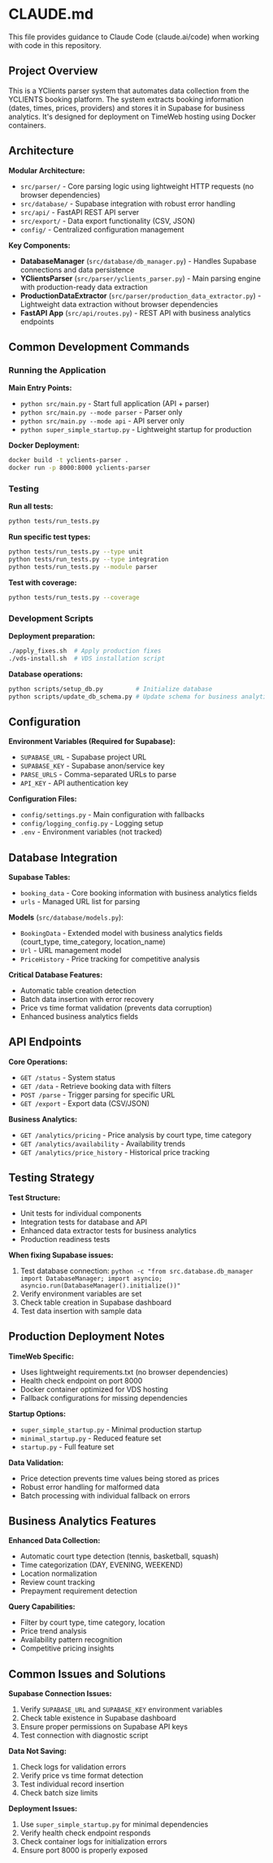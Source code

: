 # CLAUDE.md

This file provides guidance to Claude Code (claude.ai/code) when working with code in this repository.

## Project Overview

This is a YClients parser system that automates data collection from the YCLIENTS booking platform. The system extracts booking information (dates, times, prices, providers) and stores it in Supabase for business analytics. It's designed for deployment on TimeWeb hosting using Docker containers.

## Architecture

**Modular Architecture:**
- `src/parser/` - Core parsing logic using lightweight HTTP requests (no browser dependencies)
- `src/database/` - Supabase integration with robust error handling
- `src/api/` - FastAPI REST API server
- `src/export/` - Data export functionality (CSV, JSON)
- `config/` - Centralized configuration management

**Key Components:**
- **DatabaseManager** (`src/database/db_manager.py`) - Handles Supabase connections and data persistence
- **YClientsParser** (`src/parser/yclients_parser.py`) - Main parsing engine with production-ready data extraction
- **ProductionDataExtractor** (`src/parser/production_data_extractor.py`) - Lightweight data extraction without browser dependencies
- **FastAPI App** (`src/api/routes.py`) - REST API with business analytics endpoints

## Common Development Commands

### Running the Application

**Main Entry Points:**
- `python src/main.py` - Start full application (API + parser)
- `python src/main.py --mode parser` - Parser only
- `python src/main.py --mode api` - API server only
- `python super_simple_startup.py` - Lightweight startup for production

**Docker Deployment:**
```bash
docker build -t yclients-parser .
docker run -p 8000:8000 yclients-parser
```

### Testing

**Run all tests:**
```bash
python tests/run_tests.py
```

**Run specific test types:**
```bash
python tests/run_tests.py --type unit
python tests/run_tests.py --type integration
python tests/run_tests.py --module parser
```

**Test with coverage:**
```bash
python tests/run_tests.py --coverage
```

### Development Scripts

**Deployment preparation:**
```bash
./apply_fixes.sh  # Apply production fixes
./vds-install.sh  # VDS installation script
```

**Database operations:**
```bash
python scripts/setup_db.py         # Initialize database
python scripts/update_db_schema.py # Update schema for business analytics
```

## Configuration

**Environment Variables (Required for Supabase):**
- `SUPABASE_URL` - Supabase project URL
- `SUPABASE_KEY` - Supabase anon/service key
- `PARSE_URLS` - Comma-separated URLs to parse
- `API_KEY` - API authentication key

**Configuration Files:**
- `config/settings.py` - Main configuration with fallbacks
- `config/logging_config.py` - Logging setup
- `.env` - Environment variables (not tracked)

## Database Integration

**Supabase Tables:**
- `booking_data` - Core booking information with business analytics fields
- `urls` - Managed URL list for parsing

**Models** (`src/database/models.py`):
- `BookingData` - Extended model with business analytics fields (court_type, time_category, location_name)
- `Url` - URL management model
- `PriceHistory` - Price tracking for competitive analysis

**Critical Database Features:**
- Automatic table creation detection
- Batch data insertion with error recovery
- Price vs time format validation (prevents data corruption)
- Enhanced business analytics fields

## API Endpoints

**Core Operations:**
- `GET /status` - System status
- `GET /data` - Retrieve booking data with filters
- `POST /parse` - Trigger parsing for specific URL
- `GET /export` - Export data (CSV/JSON)

**Business Analytics:**
- `GET /analytics/pricing` - Price analysis by court type, time category
- `GET /analytics/availability` - Availability trends
- `GET /analytics/price_history` - Historical price tracking

## Testing Strategy

**Test Structure:**
- Unit tests for individual components
- Integration tests for database and API
- Enhanced data extractor tests for business analytics
- Production readiness tests

**When fixing Supabase issues:**
1. Test database connection: `python -c "from src.database.db_manager import DatabaseManager; import asyncio; asyncio.run(DatabaseManager().initialize())"`
2. Verify environment variables are set
3. Check table creation in Supabase dashboard
4. Test data insertion with sample data

## Production Deployment Notes

**TimeWeb Specific:**
- Uses lightweight requirements.txt (no browser dependencies)
- Health check endpoint on port 8000
- Docker container optimized for VDS hosting
- Fallback configurations for missing dependencies

**Startup Options:**
- `super_simple_startup.py` - Minimal production startup
- `minimal_startup.py` - Reduced feature set
- `startup.py` - Full feature set

**Data Validation:**
- Price detection prevents time values being stored as prices
- Robust error handling for malformed data
- Batch processing with individual fallback on errors

## Business Analytics Features

**Enhanced Data Collection:**
- Automatic court type detection (tennis, basketball, squash)
- Time categorization (DAY, EVENING, WEEKEND)
- Location normalization
- Review count tracking
- Prepayment requirement detection

**Query Capabilities:**
- Filter by court type, time category, location
- Price trend analysis
- Availability pattern recognition
- Competitive pricing insights

## Common Issues and Solutions

**Supabase Connection Issues:**
1. Verify `SUPABASE_URL` and `SUPABASE_KEY` environment variables
2. Check table existence in Supabase dashboard
3. Ensure proper permissions on Supabase API keys
4. Test connection with diagnostic script

**Data Not Saving:**
1. Check logs for validation errors
2. Verify price vs time format detection
3. Test individual record insertion
4. Check batch size limits

**Deployment Issues:**
1. Use `super_simple_startup.py` for minimal dependencies
2. Verify health check endpoint responds
3. Check container logs for initialization errors
4. Ensure port 8000 is properly exposed